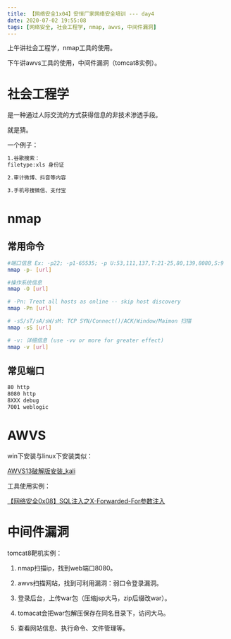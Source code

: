 ```yaml
---
title: 【网络安全1x04】安恒厂家网络安全培训 --- day4
date: 2020-07-02 19:55:08
tags: [网络安全, 社会工程学, nmap, awvs, 中间件漏洞]
---
```


上午讲社会工程学，nmap工具的使用。

下午讲awvs工具的使用，中间件漏洞（tomcat8实例）。

<!-- more -->

# 社会工程学

是一种通过人际交流的方式获得信息的非技术渗透手段。

就是猜。

一个例子：

``` html
1.谷歌搜索：
filetype:xls 身份证

2.审计微博、抖音等内容

3.手机号搜微信、支付宝
```

# nmap

## 常用命令

``` bash
#端口信息 Ex: -p22; -p1-65535; -p U:53,111,137,T:21-25,80,139,8080,S:9
nmap -p- [url]

#操作系统信息
nmap -O [url]

# -Pn: Treat all hosts as online -- skip host discovery
nmap -Pn [url]

# -sS/sT/sA/sW/sM: TCP SYN/Connect()/ACK/Window/Maimon 扫描
nmap -sS [url]

# -v: 详细信息 (use -vv or more for greater effect)
nmap -v [url]
```

## 常见端口

``` bash
80 http
8080 http
8XXX debug
7001 weblogic
```

# AWVS

win下安装与linux下安装类似：

[AWVS13破解版安装_kali](http://0verflow.cn/?p=1463)

工具使用实例：

[【网络安全0x08】SQL注入之X-Forwarded-For参数注入](http://got17.cn/1059/)

# 中间件漏洞

tomcat8靶机实例：

1. nmap扫描ip，找到web端口8080。

2. awvs扫描网站，找到可利用漏洞：弱口令登录漏洞。

3. 登录后台，上传war包（压缩jsp大马，zip后缀改war）。

4. tomacat会把war包解压保存在同名目录下，访问大马。

5. 查看网站信息、执行命令、文件管理等。